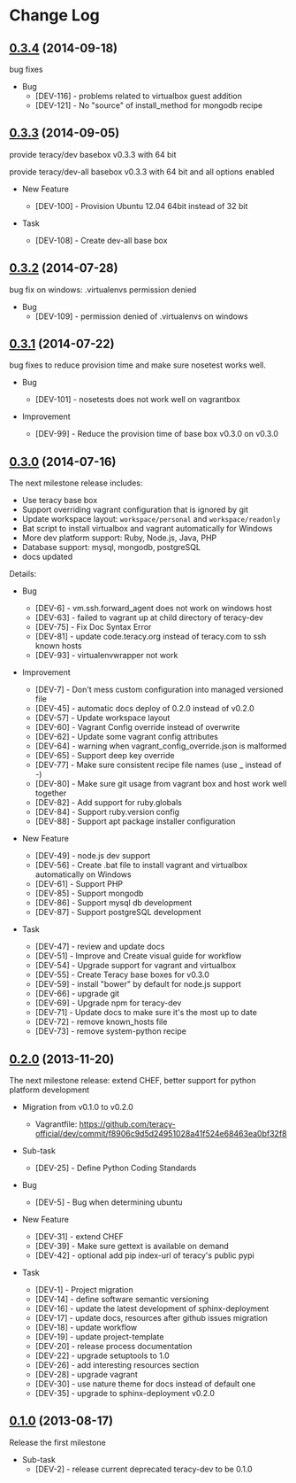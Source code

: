Change Log
==========


[0.3.4][] (2014-09-18)
----------------------

bug fixes

- Bug
    + [DEV-116] - problems related to virtualbox guest addition
    + [DEV-121] - No "source" of install_method for mongodb recipe


[0.3.3][] (2014-09-05)
----------------------

provide teracy/dev basebox v0.3.3 with 64 bit

provide teracy/dev-all basebox v0.3.3 with 64 bit and all options enabled


- New Feature
    + [DEV-100] - Provision Ubuntu 12.04 64bit instead of 32 bit


- Task
    + [DEV-108] - Create dev-all base box



[0.3.2][] (2014-07-28)
----------------------

bug fix on windows: .virtualenvs permission denied

- Bug
    + [DEV-109] - permission denied of .virtualenvs on windows


[0.3.1][] (2014-07-22)
----------------------

bug fixes to reduce provision time and make sure nosetest works well.

- Bug
    + [DEV-101] - nosetests does not work well on vagrantbox

- Improvement
    + [DEV-99] - Reduce the provision time of base box v0.3.0 on v0.3.0


[0.3.0][] (2014-07-16)
----------------------

The next milestone release includes:

- Use teracy base box
- Support overriding vagrant configuration that is ignored by git
- Update workspace layout: `workspace/personal` and `workspace/readonly`
- Bat script to install virtualbox and vagrant automatically for Windows
- More dev platform support: Ruby, Node.js, Java, PHP
- Database support: mysql, mongodb, postgreSQL
- docs updated

Details:

- Bug
    + [DEV-6]  - vm.ssh.forward_agent does not work on windows host
    + [DEV-63] - failed to vagrant up at child directory of teracy-dev
    + [DEV-75] - Fix Doc Syntax Error
    + [DEV-81] - update code.teracy.org instead of teracy.com to ssh known hosts
    + [DEV-93] - virtualenvwrapper not work

- Improvement
    + [DEV-7]  - Don't mess custom configuration into managed versioned file
    + [DEV-45] - automatic docs deploy of 0.2.0 instead of v0.2.0
    + [DEV-57] - Update workspace layout
    + [DEV-60] - Vagrant Config override instead of overwrite
    + [DEV-62] - Update some vagrant config attributes
    + [DEV-64] - warning when vagrant_config_override.json is malformed
    + [DEV-65] - Support deep key override
    + [DEV-77] - Make sure consistent recipe file names (use _ instead of -)
    + [DEV-80] - Make sure git usage from vagrant box and host work well together
    + [DEV-82] - Add support for ruby.globals
    + [DEV-84] - Support ruby.version config
    + [DEV-88] - Support apt package installer configuration

- New Feature
    + [DEV-49] - node.js dev support
    + [DEV-56] - Create .bat file to install vagrant and virtualbox automatically on Windows
    + [DEV-61] - Support PHP
    + [DEV-85] - Support mongodb
    + [DEV-86] - Support mysql db development
    + [DEV-87] - Support postgreSQL development

- Task
    + [DEV-47] - review and update docs
    + [DEV-51] - Improve and Create visual guide for workflow
    + [DEV-54] - Upgrade support for vagrant and virtualbox
    + [DEV-55] - Create Teracy base boxes for v0.3.0
    + [DEV-59] - install "bower" by default for node.js support
    + [DEV-66] - upgrade git
    + [DEV-69] - Upgrade npm for teracy-dev
    + [DEV-71] - Update docs to make sure it's the most up to date
    + [DEV-72] - remove known_hosts file
    + [DEV-73] - remove system-python recipe


[0.2.0][] (2013-11-20)
----------------------

The next milestone release: extend CHEF, better support for python platform development

- Migration from v0.1.0 to v0.2.0
    + Vagrantfile: https://github.com/teracy-official/dev/commit/f8906c9d5d24951028a41f524e68463ea0bf32f8

- Sub-task
    + [DEV-25] - Define Python Coding Standards

- Bug
    + [DEV-5] - Bug when determining ubuntu

- New Feature
    + [DEV-31] - extend CHEF
    + [DEV-39] - Make sure gettext is available on demand
    + [DEV-42] - optional add pip index-url of teracy's public pypi

- Task
    + [DEV-1] - Project migration
    + [DEV-14] - define software semantic versioning
    + [DEV-16] - update the latest development of sphinx-deployment
    + [DEV-17] - update docs, resources after github issues migration
    + [DEV-18] - update workflow
    + [DEV-19] - update project-template
    + [DEV-20] - release process documentation
    + [DEV-22] - upgrade setuptools to 1.0
    + [DEV-26] - add interesting resources section
    + [DEV-28] - upgrade vagrant
    + [DEV-30] - use nature theme for docs instead of default one
    + [DEV-35] - upgrade to sphinx-deployment v0.2.0


[0.1.0][] (2013-08-17)
----------------------

Release the first milestone

- Sub-task
    + [DEV-2] - release current deprecated teracy-dev to be 0.1.0

[0.1.0]: https://issues.teracy.org/secure/ReleaseNote.jspa?projectId=10400&version=10000

[0.2.0]: https://issues.teracy.org/secure/ReleaseNote.jspa?projectId=10400&version=10002

[0.3.0]: https://issues.teracy.org/secure/ReleaseNote.jspa?projectId=10400&version=10702

[0.3.1]: https://issues.teracy.org/secure/ReleaseNote.jspa?projectId=10400&version=11201

[0.3.2]: https://issues.teracy.org/secure/ReleaseNote.jspa?projectId=10400&version=11203

[0.3.3]: https://issues.teracy.org/secure/ReleaseNote.jspa?projectId=10400&version=11300

[0.3.4]: https://issues.teracy.org/secure/ReleaseNote.jspa?projectId=10400&version=11400
